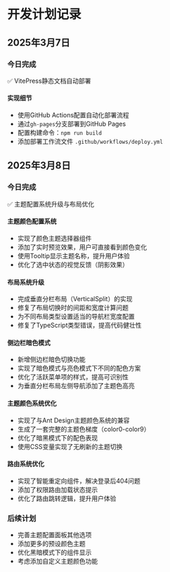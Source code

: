 # 开发计划记录

## 2025年3月7日

### 今日完成
✅ VitePress静态文档自动部署

#### 实现细节
- 使用GitHub Actions配置自动化部署流程
- 通过`gh-pages`分支部署到GitHub Pages
- 配置构建命令：`npm run build`
- 添加部署工作流文件 `.github/workflows/deploy.yml`

## 2025年3月8日

### 今日完成
✅ 主题配置系统升级与布局优化

#### 主题颜色配置系统
- 实现了颜色主题选择器组件
- 添加了实时预览效果，用户可直接看到颜色变化
- 使用Tooltip显示主题名称，提升用户体验
- 优化了选中状态的视觉反馈（阴影效果）

#### 布局系统升级
- 完成垂直分栏布局（VerticalSplit）的实现
- 修复了布局切换时的间距和宽度计算问题
- 为不同布局类型设置适当的导航栏宽度配置
- 修复了TypeScript类型错误，提高代码健壮性

#### 侧边栏暗色模式
- 新增侧边栏暗色切换功能
- 实现了暗色模式与亮色模式下不同的配色方案
- 优化了活跃菜单项的样式，提高可识别性
- 为垂直分栏布局左侧导航添加了主题色高亮

#### 主题颜色系统优化
- 实现了与Ant Design主题颜色系统的兼容
- 生成了一套完整的主题色梯度（color0-color9）
- 优化了暗黑模式下的配色表现
- 使用CSS变量实现了无刷新的主题切换

#### 路由系统优化
- 实现了智能重定向组件，解决登录后404问题
- 添加了权限路由加载状态提示
- 优化了路由跳转逻辑，提升用户体验

### 后续计划
- 完善主题配置面板其他选项
- 添加更多的预设颜色主题
- 优化黑暗模式下的组件显示
- 考虑添加自定义主题颜色功能
